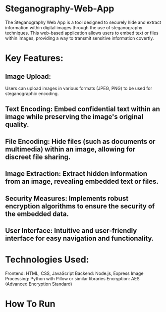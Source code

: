 # Steganography-Web-App 

The Steganography Web App is a tool designed to securely hide and extract information within digital images through the use of steganography techniques. This web-based application allows users to embed text or files within images, providing a way to transmit sensitive information covertly.

# Key Features:

## Image Upload: 
Users can upload images in various formats (JPEG, PNG) to be used for steganographic encoding.

## Text Encoding: Embed confidential text within an image while preserving the image's original quality.

## File Encoding: Hide files (such as documents or multimedia) within an image, allowing for discreet file sharing.

## Image Extraction: Extract hidden information from an image, revealing embedded text or files.

## Security Measures: Implements robust encryption algorithms to ensure the security of the embedded data.

## User Interface: Intuitive and user-friendly interface for easy navigation and functionality.


# Technologies Used:

Frontend: HTML, CSS, JavaScript
Backend: Node.js, Express
Image Processing: Python with Pillow or similar libraries
Encryption: AES (Advanced Encryption Standard)

# How To Run

